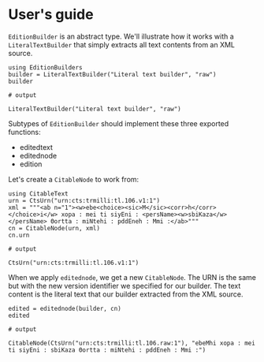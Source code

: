 # User's guide

`EditionBuilder` is an abstract type. We'll illustrate how it works with a `LiteralTextBuilder` that simply extracts all text contents from an XML source.

```jldoctest edbuild
using EditionBuilders
builder = LiteralTextBuilder("Literal text builder", "raw")
builder

# output

LiteralTextBuilder("Literal text builder", "raw")
```

Subtypes of `EditionBuilder` should implement these three exported functions:

- editedtext
- editednode
- edition



Let's create a `CitableNode` to work from:

```jldoctest edbuild
using CitableText
urn = CtsUrn("urn:cts:trmilli:tl.106.v1:1")
xml = """<ab n="1"><w>ebe<choice><sic>M</sic><corr>h</corr></choice>i</w> xopa : mei ti siyEni : <persName><w>sbiKaza</w></persName> Θortta : miNtehi : pddEneh : Mmi :</ab>"""
cn = CitableNode(urn, xml)
cn.urn

# output

CtsUrn("urn:cts:trmilli:tl.106.v1:1")
```
When we apply `editednode`, we get a new `CitableNode`.  The URN is the same but with the new version identifier we specified for our builder.  The text content is the literal text that our builder extracted from the XML source.

```@example edbuild
edited = editednode(builder, cn)
edited

# output

CitableNode(CtsUrn("urn:cts:trmilli:tl.106.raw:1"), "ebeMhi xopa : mei ti siyEni : sbiKaza Θortta : miNtehi : pddEneh : Mmi :")
```